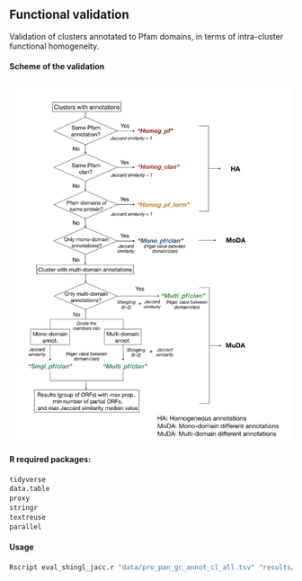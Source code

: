 ## Functional validation

Validation of clusters annotated to Pfam domains, in terms of intra-cluster functional homogeneity.

#### Scheme of the validation

<img src="https://github.com/ChiaraVanni/functional_validation/blob/master/img/jacc_pipeline.jpeg" width=700>

#### R required packages:
```r
tidyverse
data.table
proxy
stringr
textreuse
parallel
```

#### Usage

```bash
Rscript eval_shingl_jacc.r "data/pro_pan_gc_annot_cl_all.tsv" "results/pro_pan_gc_func_eval.tsv"
```
